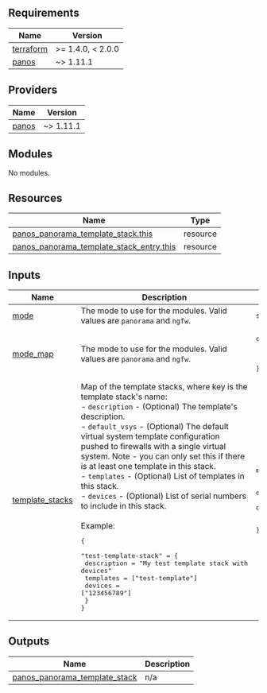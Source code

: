 <!-- BEGINNING OF PRE-COMMIT-TERRAFORM DOCS HOOK -->
## Requirements

| Name | Version |
|------|---------|
| <a name="requirement_terraform"></a> [terraform](#requirement\_terraform) | >= 1.4.0, < 2.0.0 |
| <a name="requirement_panos"></a> [panos](#requirement\_panos) | ~> 1.11.1 |

## Providers

| Name | Version |
|------|---------|
| <a name="provider_panos"></a> [panos](#provider\_panos) | ~> 1.11.1 |

## Modules

No modules.

## Resources

| Name | Type |
|------|------|
| [panos_panorama_template_stack.this](https://registry.terraform.io/providers/PaloAltoNetworks/panos/latest/docs/resources/panorama_template_stack) | resource |
| [panos_panorama_template_stack_entry.this](https://registry.terraform.io/providers/PaloAltoNetworks/panos/latest/docs/resources/panorama_template_stack_entry) | resource |

## Inputs

| Name | Description | Type | Default | Required |
|------|-------------|------|---------|:--------:|
| <a name="input_mode"></a> [mode](#input\_mode) | The mode to use for the modules. Valid values are `panorama` and `ngfw`. | `string` | n/a | yes |
| <a name="input_mode_map"></a> [mode\_map](#input\_mode\_map) | The mode to use for the modules. Valid values are `panorama` and `ngfw`. | <pre>object({<br>    panorama = number<br>    ngfw     = number<br>  })</pre> | <pre>{<br>  "ngfw": 1,<br>  "panorama": 0<br>}</pre> | no |
| <a name="input_template_stacks"></a> [template\_stacks](#input\_template\_stacks) | Map of the template stacks, where key is the template stack's name:<br>- `description` - (Optional) The template's description.<br>- `default_vsys` - (Optional) The default virtual system template configuration pushed to firewalls with a single virtual system. Note - you can only set this if there is at least one template in this stack.<br>- `templates` - (Optional) List of templates in this stack.<br>- `devices` - (Optional) List of serial numbers to include in this stack.<br><br>Example:<pre>{<br>  "test-template-stack" = {<br>    description = "My test template stack with devices"<br>    templates   = ["test-template"]<br>    devices     = ["123456789"]<br>  }<br>}</pre> | <pre>map(object({<br>    description  = optional(string)<br>    default_vsys = optional(string)<br>    templates    = optional(list(string))<br>    devices      = optional(list(string), [])<br>  }))</pre> | `{}` | no |

## Outputs

| Name | Description |
|------|-------------|
| <a name="output_panos_panorama_template_stack"></a> [panos\_panorama\_template\_stack](#output\_panos\_panorama\_template\_stack) | n/a |
<!-- END OF PRE-COMMIT-TERRAFORM DOCS HOOK -->
